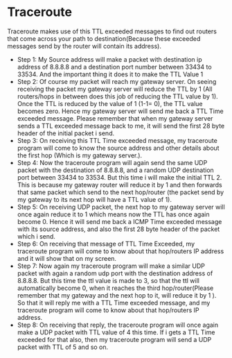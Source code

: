 # Traceroute

Traceroute makes use of this TTL exceeded messages to find out routers that come across your path to destination\(Because these exceeded messages send by the router will contain its address\).

* Step 1: My Source address will make a packet with destination ip address of 8.8.8.8 and a destination port number between 33434 to 33534. And the important thing it does it to make the TTL Value 1
* Step 2: Of course my packet will reach my gateway server. On seeing receiving the packet my gateway server will reduce the TTL by 1 \(All routers/hops in between does this job of reducing the TTL value by 1\). Once the TTL is reduced by the value of 1 \(1-1= 0\), the TTL value becomes zero. Hence my gateway server will send me back a TTL Time exceeded message. Please remember that when my gateway server sends a TTL exceeded message back to me, it will send the first 28 byte header of the initial packet i send.
* Step 3: On receiving this TTL Time exceeded message, my traceroute program will come to know the source address and other details about the first hop \(Which is my gateway server.\).
* Step 4: Now the traceroute program will again send the same UDP packet with the destination of 8.8.8.8, and a random UDP destination port between 33434 to 33534. But this time i will make the initial TTL 2. This is because my gateway router will reduce it by 1 and then forwards that same packet which send to the next hop/router \(the packet send by my gateway to its next hop will have a TTL value of 1\).
* Step 5: On receiving UDP packet, the next hop to my gateway server will once again reduce it to 1 which means now the TTL has once again become 0. Hence it will send me back a ICMP Time exceeded message with its source address, and also the first 28 byte header of the packet which i send.
* Step 6: On receiving that message of TTL Time Exceeded, my traceroute program will come to know about that hop/routers IP address and it will show that on my screen.
* Step 7: Now again my traceroute program will make a similar UDP packet with again a random udp port with the destination address of 8.8.8.8. But this time the ttl value is made to 3, so that the ttl will automatically become 0, when it reaches the third hop/router\(Please remember that my gateway and the next hop to it, will reduce it by 1 \). So that it will reply me with a TTL Time exceeded message, and my traceroute program will come to know about that hop/routers IP address.
* Step 8: On receiving that reply, the traceroute program will once again make a UDP packet with TTL value of 4 this time. If i gets a TTL Time exceeded for that also, then my traceroute program will send a UDP packet with TTL of 5 and so on.

